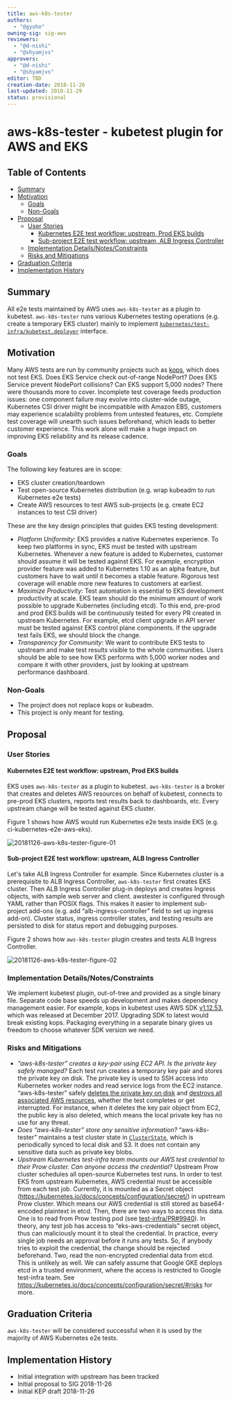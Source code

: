```yaml
---
title: aws-k8s-tester
authors:
  - "@gyuho"
owning-sig: sig-aws
reviewers:
  - "@d-nishi"
  - "@shyamjvs"
approvers:
  - "@d-nishi"
  - "@shyamjvs"
editor: TBD
creation-date: 2018-11-26
last-updated: 2018-11-29
status: provisional
---
```


# aws-k8s-tester - kubetest plugin for AWS and EKS

## Table of Contents

<!-- toc -->
- [Summary](#summary)
- [Motivation](#motivation)
  - [Goals](#goals)
  - [Non-Goals](#non-goals)
- [Proposal](#proposal)
  - [User Stories](#user-stories)
    - [Kubernetes E2E test workflow: upstream, Prod EKS builds](#kubernetes-e2e-test-workflow-upstream-prod-eks-builds)
    - [Sub-project E2E test workflow: upstream, ALB Ingress Controller](#sub-project-e2e-test-workflow-upstream-alb-ingress-controller)
  - [Implementation Details/Notes/Constraints](#implementation-detailsnotesconstraints)
  - [Risks and Mitigations](#risks-and-mitigations)
- [Graduation Criteria](#graduation-criteria)
- [Implementation History](#implementation-history)
<!-- /toc -->

## Summary

All e2e tests maintained by AWS uses `aws-k8s-tester` as a plugin to kubetest. `aws-k8s-tester` runs various Kubernetes testing operations (e.g. create a temporary EKS cluster) mainly to implement [`kubernetes/test-infra/kubetest.deployer`](https://github.com/kubernetes/test-infra/blob/40b4010f8e38582a5786adedd4e04cf4e1fc5a36/kubetest/main.go#L222-L229) interface.

## Motivation

Many AWS tests are run by community projects such as [kops](https://github.com/kubernetes/kops), which does not test EKS. Does EKS Service check out-of-range NodePort? Does EKS Service prevent NodePort collisions? Can EKS support 5,000 nodes? There were thousands more to cover. Incomplete test coverage feeds production issues: one component failure may evolve into cluster-wide outage, Kubernetes CSI driver might be incompatible with Amazon EBS, customers may experience scalability problems from untested features, etc. Complete test coverage will unearth such issues beforehand, which leads to better customer experience. This work alone will make a huge impact on improving EKS reliability and its release cadence.

### Goals

The following key features are in scope:

* EKS cluster creation/teardown
* Test open-source Kubernetes distribution (e.g. wrap kubeadm to run Kubernetes e2e tests)
* Create AWS resources to test AWS sub-projects (e.g. create EC2 instances to test CSI driver)

These are the key design principles that guides EKS testing development:

- *Platform Uniformity*: EKS provides a native Kubernetes experience. To keep two platforms in sync, EKS must be tested with upstream Kubernetes. Whenever a new feature is added to Kubernetes, customer should assume it will be tested against EKS. For example, encryption provider feature was added to Kubernetes 1.10 as an alpha feature, but customers have to wait until it becomes a stable feature. Rigorous test coverage will enable more new features to customers at earliest.
- *Maximize Productivity*: Test automation is essential to EKS development productivity at scale. EKS team should do the minimum amount of work possible to upgrade Kubernetes (including etcd). To this end, pre-prod and prod EKS builds will be continuously tested for every PR created in upstream Kubernetes. For example, etcd client upgrade in API server must be tested against EKS control plane components. If the upgrade test fails EKS, we should block the change.
- *Transparency for Community*: We want to contribute EKS tests to upstream and make test results visible to the whole communities. Users should be able to see how EKS performs with 5,000 worker nodes and compare it with other providers, just by looking at upstream performance dashboard.

### Non-Goals

* The project does not replace kops or kubeadm.
* This project is only meant for testing.

## Proposal

### User Stories

#### Kubernetes E2E test workflow: upstream, Prod EKS builds

EKS uses `aws-k8s-tester` as a plugin to kubetest. `aws-k8s-tester` is a broker that creates and deletes AWS resources on behalf of kubetest, connects to pre-prod EKS clusters, reports test results back to dashboards, etc. Every upstream change will be tested against EKS cluster.

Figure 1 shows how AWS would run Kubernetes e2e tests inside EKS (e.g. ci-kubernetes-e2e-aws-eks).

![20181126-aws-k8s-tester-figure-01](20181126-aws-k8s-tester-figure-01.png)

#### Sub-project E2E test workflow: upstream, ALB Ingress Controller

Let's take ALB Ingress Controller for example. Since Kubernetes cluster is a prerequisite to ALB Ingress Controller, `aws-k8s-tester` first creates EKS cluster. Then ALB Ingress Controller plug-in deploys and creates Ingress objects, with sample web server and client. awstester is configured through YAML rather than POSIX flags. This makes it easier to implement sub-project add-ons (e.g. add “alb-ingress-controller” field to set up ingress add-on). Cluster status, ingress controller states, and testing results are persisted to disk for status report and debugging purposes.

Figure 2 shows how `aws-k8s-tester` plugin creates and tests ALB Ingress Controller.

![20181126-aws-k8s-tester-figure-02](20181126-aws-k8s-tester-figure-02.png)

### Implementation Details/Notes/Constraints

We implement kubetest plugin, out-of-tree and provided as a single binary file. Separate code base speeds up development and makes dependency management easier. For example, kops in kubetest uses AWS SDK [v1.12.53](https://github.com/aws/aws-sdk-go/releases/tag/v1.12.53), which was released at December 2017. Upgrading SDK to latest would break existing kops. Packaging everything in a separate binary gives us freedom to choose whatever SDK version we need.

### Risks and Mitigations

* *“aws-k8s-tester” creates a key-pair using EC2 API. Is the private key safely managed?* Each test run creates a temporary key pair and stores the private key on disk. The private key is used to SSH access into Kubernetes worker nodes and read service logs from the EC2 instance. “aws-k8s-tester” safely [deletes the private key on disk](https://github.com/aws/aws-k8s-tester/blob/cde0484f0ae167d8831442a48b4b5e447481af45/internal/ec2/key_pair.go#L65) and [destroys all associated AWS resources](https://github.com/aws/aws-k8s-tester/blob/cde0484f0ae167d8831442a48b4b5e447481af45/internal/ec2/key_pair.go#L71-L73), whether the test completes or get interrupted. For instance, when it deletes the key pair object from EC2, the public key is also deleted, which means the local private key has no use for any threat.
* *Does “aws-k8s-tester” store any sensitive information?* “aws-k8s-tester” maintains a test cluster state in [`ClusterState`](https://godoc.org/github.com/aws/awstester/eksconfig#ClusterState), which is periodically synced to local disk and S3. It does not contain any sensitive data such as private key blobs.
* *Upstream Kubernetes test-infra team mounts our AWS test credential to their Prow cluster. Can anyone access the credential?* Upstream Prow cluster schedules all open-source Kubernetes test runs. In order to test EKS from upstream Kubernetes, AWS credential must be accessible from each test job. Currently, it is mounted as a Secret object (https://kubernetes.io/docs/concepts/configuration/secret/) in upstream Prow cluster. Which means our AWS credential is still stored as base64-encoded plaintext in etcd. Then, there are two ways to access this data. One is to read from Prow testing pod (see [test-infra/PR#9940](https://github.com/kubernetes/test-infra/pull/9940/files)). In theory, any test job has access to “eks-aws-credentials” secret object, thus can maliciously mount it to steal the credential. In practice, every single job needs an approval before it runs any tests. So, if anybody tries to exploit the credential, the change should be rejected beforehand. Two, read the non-encrypted credential data from etcd. This is unlikely as well. We can safely assume that Google GKE deploys etcd in a trusted environment, where the access is restricted to Google test-infra team. See https://kubernetes.io/docs/concepts/configuration/secret/#risks for more.

## Graduation Criteria

`aws-k8s-tester` will be considered successful when it is used by the majority of AWS Kubernetes e2e tests.

## Implementation History

* Initial integration with upstream has been tracked 
* Initial proposal to SIG 2018-11-26
* Initial KEP draft 2018-11-26
